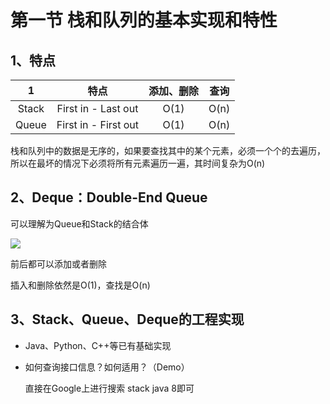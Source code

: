 # 第一节 栈和队列的基本实现和特性

## 1、特点

|   1   |         特点         | 添加、删除 | 查询 |
| :---: | :------------------: | :--------: | :--: |
| Stack | First in - Last out  |    O(1)    | O(n) |
| Queue | First in - First out |    O(1)    | O(n) |

栈和队列中的数据是无序的，如果要查找其中的某个元素，必须一个个的去遍历，所以在最坏的情况下必须将所有元素遍历一遍，其时间复杂为O(n)



## 2、Deque：Double-End Queue

可以理解为Queue和Stack的结合体

![](https://s1.ax1x.com/2020/08/16/dV5IeA.png)

前后都可以添加或者删除

插入和删除依然是O(1)，查找是O(n)



## 3、Stack、Queue、Deque的工程实现

* Java、Python、C++等已有基础实现

* 如何查询接口信息？如何适用？（Demo）

  直接在Google上进行搜索 stack java 8即可
